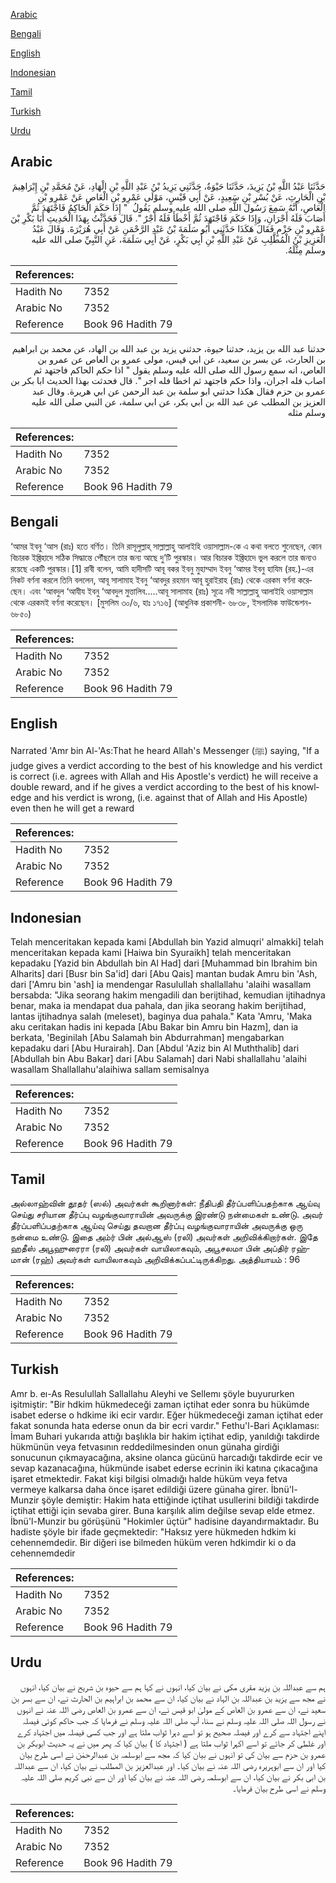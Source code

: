 [Arabic](#arabic)

[Bengali](#bengali)

[English](#english)

[Indonesian](#indonesian)

[Tamil](#tamil)

[Turkish](#turkish)

[Urdu](#urdu)

## Arabic


<div dir="rtl" lang="ar" style={{fontSize:'larger',backgroundColor:'#f8f9fa',padding:20}}>
حَدَّثَنَا عَبْدُ اللَّهِ بْنُ يَزِيدَ، حَدَّثَنَا حَيْوَةُ، حَدَّثَنِي يَزِيدُ بْنُ عَبْدِ اللَّهِ بْنِ الْهَادِ، عَنْ مُحَمَّدِ بْنِ إِبْرَاهِيمَ بْنِ الْحَارِثِ، عَنْ بُسْرِ بْنِ سَعِيدٍ، عَنْ أَبِي قَيْسٍ، مَوْلَى عَمْرِو بْنِ الْعَاصِ عَنْ عَمْرِو بْنِ الْعَاصِ، أَنَّهُ سَمِعَ رَسُولَ اللَّهِ صلى الله عليه وسلم يَقُولُ ‏ "‏ إِذَا حَكَمَ الْحَاكِمُ فَاجْتَهَدَ ثُمَّ أَصَابَ فَلَهُ أَجْرَانِ، وَإِذَا حَكَمَ فَاجْتَهَدَ ثُمَّ أَخْطَأَ فَلَهُ أَجْرٌ ‏"‏‏.‏ قَالَ فَحَدَّثْتُ بِهَذَا الْحَدِيثِ أَبَا بَكْرِ بْنَ عَمْرِو بْنِ حَزْمٍ فَقَالَ هَكَذَا حَدَّثَنِي أَبُو سَلَمَةَ بْنُ عَبْدِ الرَّحْمَنِ عَنْ أَبِي هُرَيْرَةَ‏.‏ وَقَالَ عَبْدُ الْعَزِيزِ بْنُ الْمُطَّلِبِ عَنْ عَبْدِ اللَّهِ بْنِ أَبِي بَكْرٍ، عَنْ أَبِي سَلَمَةَ، عَنِ النَّبِيِّ صلى الله عليه وسلم مِثْلَهُ‏.‏
</div>
<div style={{backgroundColor:'#f8f9fa',padding:20, marginBottom: 10}}><table> <thead> <tr> <th>References:</th> <th></th> </tr> </thead> <tbody><tr><td>Hadith No</td><td>7352</td></tr><tr><td>Arabic No</td><td>7352</td></tr><tr><td>Reference</td><td>Book 96 Hadith 79</td></tr></tbody></table></div>


<div dir="rtl" lang="ar" style={{fontSize:'larger',backgroundColor:'#f8f9fa',padding:20}}>
حدثنا عبد الله بن يزيد، حدثنا حيوة، حدثني يزيد بن عبد الله بن الهاد، عن محمد بن ابراهيم بن الحارث، عن بسر بن سعيد، عن ابي قيس، مولى عمرو بن العاص عن عمرو بن العاص، انه سمع رسول الله صلى الله عليه وسلم يقول " اذا حكم الحاكم فاجتهد ثم اصاب فله اجران، واذا حكم فاجتهد ثم اخطا فله اجر ". قال فحدثت بهذا الحديث ابا بكر بن عمرو بن حزم فقال هكذا حدثني ابو سلمة بن عبد الرحمن عن ابي هريرة. وقال عبد العزيز بن المطلب عن عبد الله بن ابي بكر، عن ابي سلمة، عن النبي صلى الله عليه وسلم مثله
</div>
<div style={{backgroundColor:'#f8f9fa',padding:20, marginBottom: 10}}><table> <thead> <tr> <th>References:</th> <th></th> </tr> </thead> <tbody><tr><td>Hadith No</td><td>7352</td></tr><tr><td>Arabic No</td><td>7352</td></tr><tr><td>Reference</td><td>Book 96 Hadith 79</td></tr></tbody></table></div>

## Bengali


<div dir="ltr" lang="bn" style={{fontSize:'larger',backgroundColor:'#f8f9fa',padding:20}}>
‘আমর ইবনু ‘আস (রাঃ) হতে বর্ণিত। তিনি রাসূলুল্লাহ্ সাল্লাল্লাহু আলাইহি ওয়াসাল্লাম-কে এ কথা বলতে শুনেছেন, কোন বিচারক ইজ্তিহাদে সঠিক সিদ্ধান্তে পৌঁছলে তার জন্য আছে দু’টি পুরস্কার। আর বিচারক ইজ্তিহাদে ভুল করলে তার জন্যও রয়েছে একটি পুরস্কার।[1] রাবী বলেন, আমি হাদীসটি আবূ বকর ইবনু মুহাম্মাদ ইবনু ‘আমর ইবনু হাযিম (রহ.)-এর নিকট বর্ণনা করলে তিনি বললেন, আবূ সালামাহ ইবনু ‘আবদুর রহমান আবূ হুরাইরাহ (রাঃ) থেকে এরকম বর্ণনা করেছেন। এবং ‘আবদুল ‘আযীয ইবনু ‘আবদুল মুত্তালিব.....আবূ সালামাহ (রাঃ) সূত্রে নবী সাল্লাল্লাহু আলাইহি ওয়াসাল্লাম থেকে এরকমই বর্ণনা করেছেন। [মুসলিম ৩০/৬, হাঃ ১৭১৬] (আধুনিক প্রকাশনী- ৬৮৩৮, ইসলামিক ফাউন্ডেশন- ৬৮৫০)
</div>
<div style={{backgroundColor:'#f8f9fa',padding:20, marginBottom: 10}}><table> <thead> <tr> <th>References:</th> <th></th> </tr> </thead> <tbody><tr><td>Hadith No</td><td>7352</td></tr><tr><td>Arabic No</td><td>7352</td></tr><tr><td>Reference</td><td>Book 96 Hadith 79</td></tr></tbody></table></div>

## English


<div dir="ltr" lang="en" style={{fontSize:'larger',backgroundColor:'#f8f9fa',padding:20}}>
Narrated 'Amr bin Al-'As:That he heard Allah's Messenger (ﷺ) saying, "If a judge gives a verdict according to the best of his knowledge and his verdict is correct (i.e. agrees with Allah and His Apostle's verdict) he will receive a double reward, and if he gives a verdict according to the best of his knowledge and his verdict is wrong, (i.e. against that of Allah and His Apostle) even then he will get a reward
</div>
<div style={{backgroundColor:'#f8f9fa',padding:20, marginBottom: 10}}><table> <thead> <tr> <th>References:</th> <th></th> </tr> </thead> <tbody><tr><td>Hadith No</td><td>7352</td></tr><tr><td>Arabic No</td><td>7352</td></tr><tr><td>Reference</td><td>Book 96 Hadith 79</td></tr></tbody></table></div>

## Indonesian


<div dir="ltr" lang="id" style={{fontSize:'larger',backgroundColor:'#f8f9fa',padding:20}}>
Telah menceritakan kepada kami [Abdullah bin Yazid almuqri' almakki] telah menceritakan kepada kami [Haiwa bin Syuraikh] telah menceritakan kepadaku [Yazid bin Abdullah bin Al Had] dari [Muhammad bin Ibrahim bin Alharits] dari [Busr bin Sa'id] dari [Abu Qais] mantan budak Amru bin 'Ash, dari ['Amru bin 'ash] ia mendengar Rasulullah shallallahu 'alaihi wasallam bersabda: "Jika seorang hakim mengadili dan berijtihad, kemudian ijtihadnya benar, maka ia mendapat dua pahala, dan jika seorang hakim berijtihad, lantas ijtihadnya salah (meleset), baginya dua pahala." Kata 'Amru, 'Maka aku ceritakan hadis ini kepada [Abu Bakar bin Amru bin Hazm], dan ia berkata, 'Beginilah [Abu Salamah bin Abdurrahman] mengabarkan kepadaku dari [Abu Hurairah]. Dan [Abdul 'Aziz bin Al Muththalib] dari [Abdullah bin Abu Bakar] dari [Abu Salamah] dari Nabi shallallahu 'alaihi wasallam Shallallahu'alaihiwa sallam semisalnya
</div>
<div style={{backgroundColor:'#f8f9fa',padding:20, marginBottom: 10}}><table> <thead> <tr> <th>References:</th> <th></th> </tr> </thead> <tbody><tr><td>Hadith No</td><td>7352</td></tr><tr><td>Arabic No</td><td>7352</td></tr><tr><td>Reference</td><td>Book 96 Hadith 79</td></tr></tbody></table></div>

## Tamil


<div dir="ltr" lang="ta" style={{fontSize:'larger',backgroundColor:'#f8f9fa',padding:20}}>
அல்லாஹ்வின் தூதர் (ஸல்) அவர்கள் கூறினார்கள்: நீதிபதி தீர்ப்பளிப்பதற்காக ஆய்வு செய்து சரியான தீர்ப்பு வழங்குவாராயின் அவருக்கு இரண்டு நன்மைகள் உண்டு. அவர் தீர்ப்பளிப்பதற்காக ஆய்வு செய்து தவறான தீர்ப்பு வழங்குவாராயின் அவருக்கு ஒரு நன்மை உண்டு. இதை அம்ர் பின் அல்ஆஸ் (ரலி) அவர்கள் அறிவிக்கிறார்கள். இதே ஹதீஸ் அபூஹுரைரா (ரலி) அவர்கள் வாயிலாகவும், அபூசலமா பின் அப்திர் ரஹ்மான் (ரஹ்) அவர்கள் வாயிலாகவும் அறிவிக்கப்பட்டிருக்கிறது. அத்தியாயம் : 96
</div>
<div style={{backgroundColor:'#f8f9fa',padding:20, marginBottom: 10}}><table> <thead> <tr> <th>References:</th> <th></th> </tr> </thead> <tbody><tr><td>Hadith No</td><td>7352</td></tr><tr><td>Arabic No</td><td>7352</td></tr><tr><td>Reference</td><td>Book 96 Hadith 79</td></tr></tbody></table></div>

## Turkish


<div dir="ltr" lang="tr" style={{fontSize:'larger',backgroundColor:'#f8f9fa',padding:20}}>
Amr b. eı-As Resulullah Sallallahu Aleyhi ve Sellemı şöyle buyururken işitmiştir: "Bir hdkim hükmedeceği zaman içtihat eder sonra bu hükümde isabet ederse o hdkime iki ecir vardır. Eğer hükmedeceği zaman içtihat eder fakat sonunda hata ederse onun da bir ecri vardır." Fethu'l-Bari Açıklaması: İmam Buhari yukarıda attığı başlıkla bir hakim içtihat edip, yanıldığı takdirde hükmünün veya fetvasının reddedilmesinden onun günaha girdiği sonucunun çıkmayacağına, aksine olanca gücünü harcadığı takdirde ecir ve sevap kazanacağına, hükmünde isabet ederse ecrinin iki katına çıkacağına işaret etmektedir. Fakat kişi bilgisi olmadığı halde hüküm veya fetva vermeye kalkarsa daha önce işaret edildiği üzere günaha girer. İbnü'l-Munzir şöyle demiştir: Hakim hata ettiğinde içtihat usullerini bildiği takdirde içtihat ettiği için sevaba girer. Buna karşılık alim değilse sevap elde etmez. İbnü'l-Munzir bu görüşünü "Hokimler üçtür" hadisine dayandırmaktadır. Bu hadiste şöyle bir ifade geçmektedir: "Haksız yere hükmeden hdkim ki cehennemdedir. Bir diğeri ise bilmeden hüküm veren hdkimdir ki o da cehennemdedir
</div>
<div style={{backgroundColor:'#f8f9fa',padding:20, marginBottom: 10}}><table> <thead> <tr> <th>References:</th> <th></th> </tr> </thead> <tbody><tr><td>Hadith No</td><td>7352</td></tr><tr><td>Arabic No</td><td>7352</td></tr><tr><td>Reference</td><td>Book 96 Hadith 79</td></tr></tbody></table></div>

## Urdu


<div dir="rtl" lang="ur" style={{fontSize:'larger',backgroundColor:'#f8f9fa',padding:20}}>
ہم سے عبداللہ بن یزید مقری مکی نے بیان کیا، انہوں نے کہا ہم سے حیوہ بن شریح نے بیان کیا، انہوں نے مجھ سے یزید بن عبداللہ بن الہاد نے بیان کیا، ان سے محمد بن ابراہیم بن الحارث نے، ان سے بسر بن سعید نے، ان سے عمرو بن العاص کے مولیٰ ابو قیس نے، ان سے عمرو بن العاص رضی اللہ عنہ نے انہوں نے رسول اللہ صلی اللہ علیہ وسلم نے سنا، آپ صلی اللہ علیہ وسلم نے فرمایا کہ جب حاکم کوئی فیصلہ اپنے اجتہاد سے کرے اور فیصلہ صحیح ہو تو اسے دہرا ثواب ملتا ہے اور جب کسی فیصلہ میں اجتہاد کرے اور غلطی کر جائے تو اسے اکہرا ثواب ملتا ہے ( اجتہاد کا ) بیان کیا کہ پھر میں نے یہ حدیث ابوبکر بن عمرو بن حزم سے بیان کی تو انہوں نے بیان کیا کہ مجھ سے ابوسلمہ بن عبدالرحمٰن نے اسی طرح بیان کیا اور ان سے ابوہریرہ رضی اللہ عنہ نے بیان کیا۔ اور عبدالعزیز بن المطلب نے بیان کیا، ان سے عبداللہ بن ابی بکر نے بیان کیا، ان سے ابوسلمہ رضی اللہ عنہ نے بیان کیا اور ان سے نبی کریم صلی اللہ علیہ وسلم نے اسی طرح بیان فرمایا۔
</div>
<div style={{backgroundColor:'#f8f9fa',padding:20, marginBottom: 10}}><table> <thead> <tr> <th>References:</th> <th></th> </tr> </thead> <tbody><tr><td>Hadith No</td><td>7352</td></tr><tr><td>Arabic No</td><td>7352</td></tr><tr><td>Reference</td><td>Book 96 Hadith 79</td></tr></tbody></table></div>